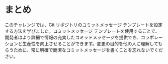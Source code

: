 # まとめ

このチャレンジでは、Git リポジトリのコミットメッセージ テンプレートを設定する方法を学びました。コミットメッセージ テンプレートを使用することで、開発者はより詳細で情報の充実したコミットメッセージを提供でき、コラボレーションと生産性を向上させることができます。変更の目的を他の人に理解してもらうために、常に明確で簡潔なコミットメッセージを書くことを忘れないでください。
